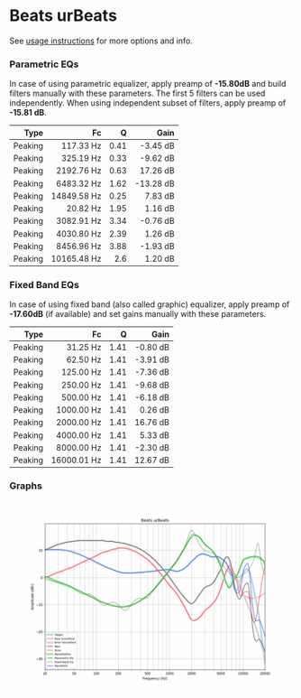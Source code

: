 # Beats urBeats
See [usage instructions](https://github.com/jaakkopasanen/AutoEq#usage) for more options and info.

### Parametric EQs
In case of using parametric equalizer, apply preamp of **-15.80dB** and build filters manually
with these parameters. The first 5 filters can be used independently.
When using independent subset of filters, apply preamp of **-15.81 dB**.

| Type    | Fc          |    Q | Gain      |
|--------:|------------:|-----:|----------:|
| Peaking | 117.33 Hz   | 0.41 | -3.45 dB  |
| Peaking | 325.19 Hz   | 0.33 | -9.62 dB  |
| Peaking | 2192.76 Hz  | 0.63 | 17.26 dB  |
| Peaking | 6483.32 Hz  | 1.62 | -13.28 dB |
| Peaking | 14849.58 Hz | 0.25 | 7.83 dB   |
| Peaking | 20.82 Hz    | 1.95 | 1.16 dB   |
| Peaking | 3082.91 Hz  | 3.34 | -0.76 dB  |
| Peaking | 4030.80 Hz  | 2.39 | 1.26 dB   |
| Peaking | 8456.96 Hz  | 3.88 | -1.93 dB  |
| Peaking | 10165.48 Hz | 2.6  | 1.20 dB   |

### Fixed Band EQs
In case of using fixed band (also called graphic) equalizer, apply preamp of **-17.60dB**
(if available) and set gains manually with these parameters.

| Type    | Fc          |    Q | Gain     |
|--------:|------------:|-----:|---------:|
| Peaking | 31.25 Hz    | 1.41 | -0.80 dB |
| Peaking | 62.50 Hz    | 1.41 | -3.91 dB |
| Peaking | 125.00 Hz   | 1.41 | -7.36 dB |
| Peaking | 250.00 Hz   | 1.41 | -9.68 dB |
| Peaking | 500.00 Hz   | 1.41 | -6.18 dB |
| Peaking | 1000.00 Hz  | 1.41 | 0.26 dB  |
| Peaking | 2000.00 Hz  | 1.41 | 16.76 dB |
| Peaking | 4000.00 Hz  | 1.41 | 5.33 dB  |
| Peaking | 8000.00 Hz  | 1.41 | -2.30 dB |
| Peaking | 16000.01 Hz | 1.41 | 12.67 dB |

### Graphs
![](./Beats%20urBeats.png)